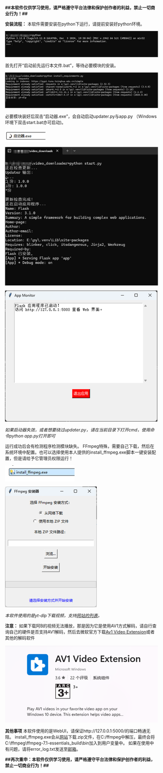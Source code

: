 **##本软件仅供学习使用，请严格遵守平台法律和保护创作者的利益，禁止一切商业行为！##**

**安装流程：**
本软件需要安装在python下运行，请提前安装好python环境。

![image](https://github.com/Thompson0075/Video_Downloader/blob/picture/image-20241217014319633.png)

首先打开“启动前先运行本文件.bat”，等待必要模块的安装。

![image](https://github.com/Thompson0075/Video_Downloader/blob/picture/image-20241217013802495.png)

必要模块装好后双击“启动器.exe”，会自动启动updater.py与app.py （Windows环境下双击start.bat亦可启动)。

![image](https://github.com/Thompson0075/Video_Downloader/blob/picture/image-20241217013936176.png)

![image](https://github.com/Thompson0075/Video_Downloader/blob/picture/image-20241217013908911.png)

![image](https://github.com/Thompson0075/Video_Downloader/blob/picture/image-20241217014212052.png)

*如果启动器失效，或者想要绕过updater.py，请在当前目录下打开cmd，使用命令python app.py打开即可*

运行成功后会有检测程序检测模块缺失。
FFmpeg特殊，需要自己下载，然后在系统环境中配置。也可以选择使用本人提供的install_ffmpeg.exe脚本一键安装配置，但是请给予它管理员权限运行！

![image](https://github.com/Thompson0075/Video_Downloader/blob/picture/image-20241217014127343.png)

![image](https://github.com/Thompson0075/Video_Downloader/blob/picture/image-20241217014146570.png)


*本软件使用的是yt-dlp下载视频，支持[网站的列表](https://github.com/yt-dlp/yt-dlp/blob/master/supportedsites.md)。*

**注意：**
如果下载阿B的视频无法播放，那是因为它是使用AV1方式解码，请自行查询自己的硬件是否支持AV1解码，然后去微软官方下载[Av1 Video Extension](https://apps.microsoft.com/detail/9mvzqvxjbq9v?hl=zh-cn&gl=US)或者其他的解码软件

![image](https://github.com/Thompson0075/Video_Downloader/blob/picture/image-20241217012805235.png)

**其他事项**
本软件使用的是WebUI，请保证http://127.0.0.1:5000/的端口畅通无阻。
install_ffmpeg.exe会从[网站](https://www.gyan.dev/ffmpeg/builds/ffmpeg-release-essentials.zip)下载.zip文件，在C:/ffmpeg中解压，最终会将C:\ffmpeg\ffmpeg-7.1-essentials_build\bin加入到用户变量中。
如果在使用中有问题，请将error_log.txt发送至[邮箱](mailto:huyiran0075@gmail.com)。

**##再次重申：本软件仅供学习使用，请严格遵守平台法律和保护创作者的利益，禁止一切商业行为！##**
